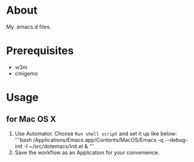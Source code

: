 # About
My .emacs.d files.

# Prerequisites
* w3m
* cmigemo

# Usage
## for Mac OS X
1. Use Automator. Choose `Run shell script` and set it up like below:  
'''bash
/Applications/Emacs.app/Contents/MacOS/Emacs -q --debug-init -l ~/src/dotemacs/init.el &
'''
1. Save the workflow as an Application for your convenience.
